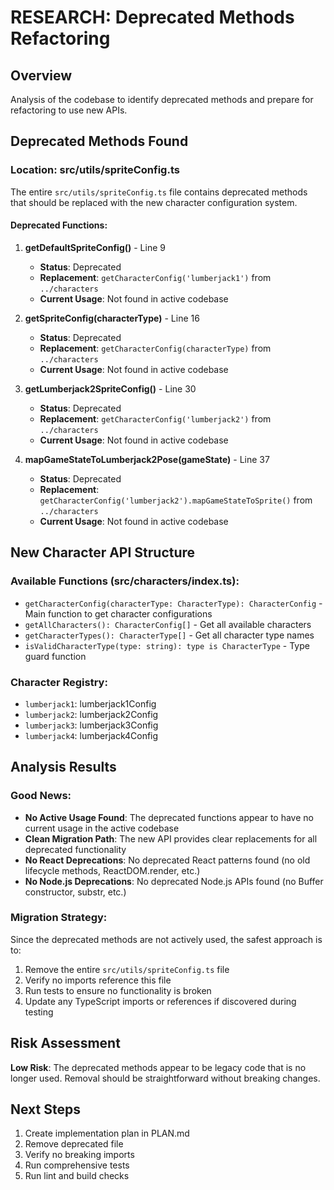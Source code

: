 # RESEARCH: Deprecated Methods Refactoring

## Overview

Analysis of the codebase to identify deprecated methods and prepare for refactoring to use new APIs.

## Deprecated Methods Found

### Location: src/utils/spriteConfig.ts

The entire `src/utils/spriteConfig.ts` file contains deprecated methods that should be replaced with the new character configuration system.

#### Deprecated Functions:

1. **getDefaultSpriteConfig()** - Line 9
   - **Status**: Deprecated
   - **Replacement**: `getCharacterConfig('lumberjack1')` from `../characters`
   - **Current Usage**: Not found in active codebase

2. **getSpriteConfig(characterType)** - Line 16
   - **Status**: Deprecated
   - **Replacement**: `getCharacterConfig(characterType)` from `../characters`
   - **Current Usage**: Not found in active codebase

3. **getLumberjack2SpriteConfig()** - Line 30
   - **Status**: Deprecated
   - **Replacement**: `getCharacterConfig('lumberjack2')` from `../characters`
   - **Current Usage**: Not found in active codebase

4. **mapGameStateToLumberjack2Pose(gameState)** - Line 37
   - **Status**: Deprecated
   - **Replacement**: `getCharacterConfig('lumberjack2').mapGameStateToSprite()` from `../characters`
   - **Current Usage**: Not found in active codebase

## New Character API Structure

### Available Functions (src/characters/index.ts):
- `getCharacterConfig(characterType: CharacterType): CharacterConfig` - Main function to get character configurations
- `getAllCharacters(): CharacterConfig[]` - Get all available characters
- `getCharacterTypes(): CharacterType[]` - Get all character type names
- `isValidCharacterType(type: string): type is CharacterType` - Type guard function

### Character Registry:
- `lumberjack1`: lumberjack1Config
- `lumberjack2`: lumberjack2Config  
- `lumberjack3`: lumberjack3Config
- `lumberjack4`: lumberjack4Config

## Analysis Results

### Good News:
- **No Active Usage Found**: The deprecated functions appear to have no current usage in the active codebase
- **Clean Migration Path**: The new API provides clear replacements for all deprecated functionality
- **No React Deprecations**: No deprecated React patterns found (no old lifecycle methods, ReactDOM.render, etc.)
- **No Node.js Deprecations**: No deprecated Node.js APIs found (no Buffer constructor, substr, etc.)

### Migration Strategy:
Since the deprecated methods are not actively used, the safest approach is to:
1. Remove the entire `src/utils/spriteConfig.ts` file
2. Verify no imports reference this file
3. Run tests to ensure no functionality is broken
4. Update any TypeScript imports or references if discovered during testing

## Risk Assessment

**Low Risk**: The deprecated methods appear to be legacy code that is no longer used. Removal should be straightforward without breaking changes.

## Next Steps

1. Create implementation plan in PLAN.md
2. Remove deprecated file
3. Verify no breaking imports
4. Run comprehensive tests
5. Run lint and build checks